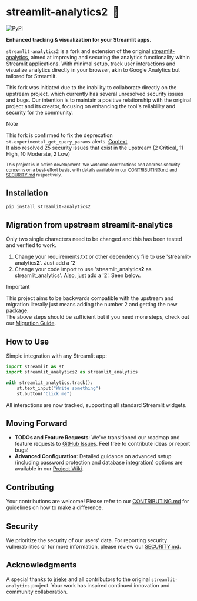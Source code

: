 # streamlit-analytics2 &nbsp;👀

[![PyPi](https://img.shields.io/pypi/v/streamlit-analytics2)](https://pypi.org/project/streamlit-analytics2/)

**Enhanced tracking & visualization for your Streamlit apps.**

`streamlit-analytics2` is a fork and extension of the original [streamlit-analytics](https://github.com/jrieke/streamlit-analytics), aimed at improving and securing the analytics functionality within Streamlit applications. With minimal setup, track user interactions and visualize analytics directly in your browser, akin to Google Analytics but tailored for Streamlit.

This fork was initiated due to the inability to collaborate directly on the upstream project, which currently has several unresolved security issues and bugs. Our intention is to maintain a positive relationship with the original project and its creator, focusing on enhancing the tool's reliability and security for the community.

> [!Note]
> This fork is confirmed to fix the deprecation ```st.experimental_get_query_params``` alerts.    [Context](https://docs.streamlit.io/library/api-reference/utilities/st.experimental_get_query_params)  
> It also resolved 25 security issues that exist in the upstream (2 Critical, 11 High, 10 Moderate, 2 Low) 

<sup>This project is in active development. We welcome contributions and address security concerns on a best-effort basis, with details available in our [CONTRIBUTING.md](CONTRIBUTING.md) and [SECURITY.md](SECURITY.md) respectively.</sup>


## Installation

```bash
pip install streamlit-analytics2
```

## Migration from upstream streamlit-analytics

Only two single characters need to be changed and this has been tested and verified to work.
1. Change your requirements.txt or other dependency file to use 'streamlit-analytics**2**'. Just add a '2'
2. Change your code import to use 'streamlit_analytics**2** as streamlit_analytics'. Also, just add a '2'. Seen below.

> [!IMPORTANT]
> This project aims to be backwards compatible with the upstream and migration literally just means adding the number 2 and getting the new package.  
> The above steps should be sufficient but if you need more steps, check out our [Migration Guide](https://github.com/444B/streamlit-analytics2/wiki/0.--Migration-Guide-from-streamlit%E2%80%90analytics-to-streamlit%E2%80%90analytics2).

## How to Use

Simple integration with any Streamlit app:

```python
import streamlit as st
import streamlit_analytics2 as streamlit_analytics

with streamlit_analytics.track():
    st.text_input("Write something")
    st.button("Click me")
```

All interactions are now tracked, supporting all standard Streamlit widgets.

## Moving Forward

- **TODOs and Feature Requests**: We've transitioned our roadmap and feature requests to [GitHub Issues](https://github.com/your-repo/streamlit-analytics2/issues). Feel free to contribute ideas or report bugs!
- **Advanced Configuration**: Detailed guidance on advanced setup (including password protection and database integration) options are available in our [Project Wiki](https://github.com/444B/streamlit-analytics2/wiki).

## Contributing

Your contributions are welcome! Please refer to our [CONTRIBUTING.md](CONTRIBUTING.md) for guidelines on how to make a difference.

## Security

We prioritize the security of our users' data. For reporting security vulnerabilities or for more information, please review our [SECURITY.md](SECURITY.md).

## Acknowledgments

A special thanks to [jrieke](https://github.com/jrieke) and all contributors to the original `streamlit-analytics` project. Your work has inspired continued innovation and community collaboration.
